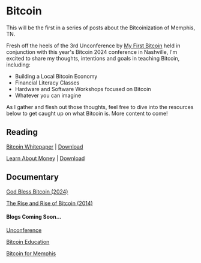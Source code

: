 # Bitcoin

This will be the first in a series of posts about the Bitcoinization of Memphis, TN.

Fresh off the heels of the 3rd Unconference by [My First Bitcoin](https://myfirstbitcoin.io) held in conjunction with this year's Bitcoin 2024 conference in Nashville, I'm excited to share my thoughts, intentions and goals in teaching Bitcoin, including:

- Building a Local Bitcoin Economy
- Financial Literacy Classes
- Hardware and Software Workshops focused on Bitcoin
- Whatever you can imagine

As I gather and flesh out those thoughts, feel free to dive into the resources below to get caught up on what Bitcoin is. More content to come!

<!-- Some more visible online Bitcoin spaces can be way more memetic than they are formal, and while that speaks to me, translating that to the general public and the elders hasn't gone as well so far. Financial literacy and empowerment is at the heart of what Bitcoin offers; anything else really will be icing on the cake. -->

## Reading

[Bitcoin Whitepaper](https://bitcoin.org/bitcoin.pdf)   |    [Download](./bitcoin.pdf)

[Learn About Money](https://github.com/MyFirstBitcoin/Bitcoin-Diploma-2024/)    |    [Download](./BitcoinDiploma2024.pdf)

## Documentary

[God Bless Bitcoin (2024)](https://youtu.be/b4xuRZYLpgk?si=MFpcU1kkvO7Hqxhl)

[The Rise and Rise of Bitcoin (2014)](https://youtu.be/Ew5XMjaXTF4?si=fh2mT7uCkIpY-3MU)


#### Blogs Coming Soon...

[Unconference](./Unconference.md)

[Bitcoin Education](./BTC_Edu.md)

[Bitcoin for Memphis](./btcmem.md)
